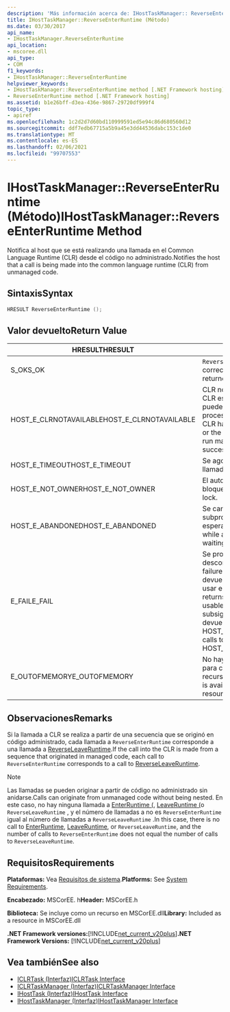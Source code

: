```yaml
---
description: 'Más información acerca de: IHostTaskManager:: ReverseEnterRuntime (método)'
title: IHostTaskManager::ReverseEnterRuntime (Método)
ms.date: 03/30/2017
api_name:
- IHostTaskManager.ReverseEnterRuntime
api_location:
- mscoree.dll
api_type:
- COM
f1_keywords:
- IHostTaskManager::ReverseEnterRuntime
helpviewer_keywords:
- IHostTaskManager::ReverseEnterRuntime method [.NET Framework hosting]
- ReverseEnterRuntime method [.NET Framework hosting]
ms.assetid: b1e26bff-d3ea-436e-9867-29720df999f4
topic_type:
- apiref
ms.openlocfilehash: 1c2d2d7d60bd110999591ed5e94c86d680560d12
ms.sourcegitcommit: ddf7edb67715a5b9a45e3dd44536dabc153c1de0
ms.translationtype: MT
ms.contentlocale: es-ES
ms.lasthandoff: 02/06/2021
ms.locfileid: "99707553"
---
```

# <a name="ihosttaskmanagerreverseenterruntime-method"></a><span data-ttu-id="a00bd-103">IHostTaskManager::ReverseEnterRuntime (Método)</span><span class="sxs-lookup"><span data-stu-id="a00bd-103">IHostTaskManager::ReverseEnterRuntime Method</span></span>

<span data-ttu-id="a00bd-104">Notifica al host que se está realizando una llamada en el Common Language Runtime (CLR) desde el código no administrado.</span><span class="sxs-lookup"><span data-stu-id="a00bd-104">Notifies the host that a call is being made into the common language runtime (CLR) from unmanaged code.</span></span>  
  
## <a name="syntax"></a><span data-ttu-id="a00bd-105">Sintaxis</span><span class="sxs-lookup"><span data-stu-id="a00bd-105">Syntax</span></span>  
  
```cpp  
HRESULT ReverseEnterRuntime ();  
```  
  
## <a name="return-value"></a><span data-ttu-id="a00bd-106">Valor devuelto</span><span class="sxs-lookup"><span data-stu-id="a00bd-106">Return Value</span></span>  
  
|<span data-ttu-id="a00bd-107">HRESULT</span><span class="sxs-lookup"><span data-stu-id="a00bd-107">HRESULT</span></span>|<span data-ttu-id="a00bd-108">Descripción</span><span class="sxs-lookup"><span data-stu-id="a00bd-108">Description</span></span>|  
|-------------|-----------------|  
|<span data-ttu-id="a00bd-109">S_OK</span><span class="sxs-lookup"><span data-stu-id="a00bd-109">S_OK</span></span>|<span data-ttu-id="a00bd-110">`ReverseEnterRuntime` se devolvió correctamente.</span><span class="sxs-lookup"><span data-stu-id="a00bd-110">`ReverseEnterRuntime` returned successfully.</span></span>|  
|<span data-ttu-id="a00bd-111">HOST_E_CLRNOTAVAILABLE</span><span class="sxs-lookup"><span data-stu-id="a00bd-111">HOST_E_CLRNOTAVAILABLE</span></span>|<span data-ttu-id="a00bd-112">CLR no se ha cargado en un proceso o CLR está en un estado en el que no puede ejecutar código administrado ni procesar la llamada correctamente.</span><span class="sxs-lookup"><span data-stu-id="a00bd-112">The CLR has not been loaded into a process, or the CLR is in a state in which it cannot run managed code or process the call successfully.</span></span>|  
|<span data-ttu-id="a00bd-113">HOST_E_TIMEOUT</span><span class="sxs-lookup"><span data-stu-id="a00bd-113">HOST_E_TIMEOUT</span></span>|<span data-ttu-id="a00bd-114">Se agotó el tiempo de espera de la llamada.</span><span class="sxs-lookup"><span data-stu-id="a00bd-114">The call timed out.</span></span>|  
|<span data-ttu-id="a00bd-115">HOST_E_NOT_OWNER</span><span class="sxs-lookup"><span data-stu-id="a00bd-115">HOST_E_NOT_OWNER</span></span>|<span data-ttu-id="a00bd-116">El autor de la llamada no posee el bloqueo.</span><span class="sxs-lookup"><span data-stu-id="a00bd-116">The caller does not own the lock.</span></span>|  
|<span data-ttu-id="a00bd-117">HOST_E_ABANDONED</span><span class="sxs-lookup"><span data-stu-id="a00bd-117">HOST_E_ABANDONED</span></span>|<span data-ttu-id="a00bd-118">Se canceló un evento mientras un subproceso o fibra bloqueados estaba esperando en él.</span><span class="sxs-lookup"><span data-stu-id="a00bd-118">An event was canceled while a blocked thread or fiber was waiting on it.</span></span>|  
|<span data-ttu-id="a00bd-119">E_FAIL</span><span class="sxs-lookup"><span data-stu-id="a00bd-119">E_FAIL</span></span>|<span data-ttu-id="a00bd-120">Se produjo un error grave desconocido.</span><span class="sxs-lookup"><span data-stu-id="a00bd-120">An unknown catastrophic failure occurred.</span></span> <span data-ttu-id="a00bd-121">Cuando un método devuelve E_FAIL, CLR ya no se puede usar en el proceso.</span><span class="sxs-lookup"><span data-stu-id="a00bd-121">When a method returns E_FAIL, the CLR is no longer usable within the process.</span></span> <span data-ttu-id="a00bd-122">Las llamadas subsiguientes a métodos de hospedaje devuelven HOST_E_CLRNOTAVAILABLE.</span><span class="sxs-lookup"><span data-stu-id="a00bd-122">Subsequent calls to hosting methods return HOST_E_CLRNOTAVAILABLE.</span></span>|  
|<span data-ttu-id="a00bd-123">E_OUTOFMEMORY</span><span class="sxs-lookup"><span data-stu-id="a00bd-123">E_OUTOFMEMORY</span></span>|<span data-ttu-id="a00bd-124">No hay suficiente memoria disponible para completar la asignación de recursos solicitada.</span><span class="sxs-lookup"><span data-stu-id="a00bd-124">Not enough memory is available to complete the requested resource allocation.</span></span>|  
  
## <a name="remarks"></a><span data-ttu-id="a00bd-125">Observaciones</span><span class="sxs-lookup"><span data-stu-id="a00bd-125">Remarks</span></span>  

 <span data-ttu-id="a00bd-126">Si la llamada a CLR se realiza a partir de una secuencia que se originó en código administrado, cada llamada a `ReverseEnterRuntime` corresponde a una llamada a [ReverseLeaveRuntime](ihosttaskmanager-reverseleaveruntime-method.md).</span><span class="sxs-lookup"><span data-stu-id="a00bd-126">If the call into the CLR is made from a sequence that originated in managed code, each call to `ReverseEnterRuntime` corresponds to a call to [ReverseLeaveRuntime](ihosttaskmanager-reverseleaveruntime-method.md).</span></span>  
  
> [!NOTE]
> <span data-ttu-id="a00bd-127">Las llamadas se pueden originar a partir de código no administrado sin anidarse.</span><span class="sxs-lookup"><span data-stu-id="a00bd-127">Calls can originate from unmanaged code without being nested.</span></span> <span data-ttu-id="a00bd-128">En este caso, no hay ninguna llamada a [EnterRuntime (](ihosttaskmanager-enterruntime-method.md), [LeaveRuntime (](ihosttaskmanager-leaveruntime-method.md)o `ReverseLeaveRuntime` , y el número de llamadas a no es `ReverseEnterRuntime` igual al número de llamadas a `ReverseLeaveRuntime` .</span><span class="sxs-lookup"><span data-stu-id="a00bd-128">In this case, there is no call to [EnterRuntime](ihosttaskmanager-enterruntime-method.md), [LeaveRuntime](ihosttaskmanager-leaveruntime-method.md), or `ReverseLeaveRuntime`, and the number of calls to `ReverseEnterRuntime` does not equal the number of calls to `ReverseLeaveRuntime`.</span></span>  
  
## <a name="requirements"></a><span data-ttu-id="a00bd-129">Requisitos</span><span class="sxs-lookup"><span data-stu-id="a00bd-129">Requirements</span></span>  

 <span data-ttu-id="a00bd-130">**Plataformas:** Vea [Requisitos de sistema](../../get-started/system-requirements.md).</span><span class="sxs-lookup"><span data-stu-id="a00bd-130">**Platforms:** See [System Requirements](../../get-started/system-requirements.md).</span></span>  
  
 <span data-ttu-id="a00bd-131">**Encabezado:** MSCorEE. h</span><span class="sxs-lookup"><span data-stu-id="a00bd-131">**Header:** MSCorEE.h</span></span>  
  
 <span data-ttu-id="a00bd-132">**Biblioteca:** Se incluye como un recurso en MSCorEE.dll</span><span class="sxs-lookup"><span data-stu-id="a00bd-132">**Library:** Included as a resource in MSCorEE.dll</span></span>  
  
 <span data-ttu-id="a00bd-133">**.NET Framework versiones:**[!INCLUDE[net_current_v20plus](../../../../includes/net-current-v20plus-md.md)]</span><span class="sxs-lookup"><span data-stu-id="a00bd-133">**.NET Framework Versions:** [!INCLUDE[net_current_v20plus](../../../../includes/net-current-v20plus-md.md)]</span></span>  
  
## <a name="see-also"></a><span data-ttu-id="a00bd-134">Vea también</span><span class="sxs-lookup"><span data-stu-id="a00bd-134">See also</span></span>

- [<span data-ttu-id="a00bd-135">ICLRTask (Interfaz)</span><span class="sxs-lookup"><span data-stu-id="a00bd-135">ICLRTask Interface</span></span>](iclrtask-interface.md)
- [<span data-ttu-id="a00bd-136">ICLRTaskManager (Interfaz)</span><span class="sxs-lookup"><span data-stu-id="a00bd-136">ICLRTaskManager Interface</span></span>](iclrtaskmanager-interface.md)
- [<span data-ttu-id="a00bd-137">IHostTask (Interfaz)</span><span class="sxs-lookup"><span data-stu-id="a00bd-137">IHostTask Interface</span></span>](ihosttask-interface.md)
- [<span data-ttu-id="a00bd-138">IHostTaskManager (Interfaz)</span><span class="sxs-lookup"><span data-stu-id="a00bd-138">IHostTaskManager Interface</span></span>](ihosttaskmanager-interface.md)

